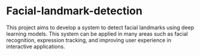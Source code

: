 # Facial-landmark-detection
This project aims to develop a system to detect facial landmarks using deep learning models. This system can be applied in many areas such as facial recognition, expression tracking, and improving user experience in interactive applications.
